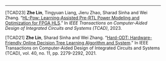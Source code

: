 ---
[TCAD23] **Zhe Lin**, Tingyuan Liang, Jieru Zhao, Sharad Sinha and Wei Zhang. “[HL-Pow: Learning-Assisted Pre-RTL Power Modeling and Optimization for FPGA HLS](http://academicpages.github.io/files/tcad23.pdf).” In *IEEE Transactions on Computer-Aided Design of Integrated Circuits and Systems (TCAD)*, 2023.

[TCAD21] **Zhe Lin**, Sharad Sinha and Wei Zhang. “[Hard-ODT: Hardware-Friendly Online Decision Tree Learning Algorithm and System](http://academicpages.github.io/files/tcad21.pdf).” In IEEE Transactions on Computer-Aided Design of Integrated Circuits and Systems (TCAD), vol. 40, no. 11, pp. 2279-2292, 2021.
